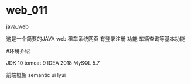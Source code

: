 # web_011
java_web

这是一个简要的JAVA web 租车系统网页 有登录注册 功能 车辆查询等基本功能


#环境介绍

JDK 10
tomcat 9
IDEA 2018
MySQL 5.7

前端框架 semantic ui lyui 
